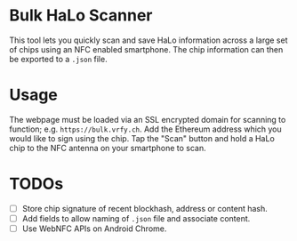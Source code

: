 # Bulk HaLo Scanner

This tool lets you quickly scan and save HaLo information across a large set of chips using an NFC enabled smartphone. The chip information can then be exported to a `.json` file.

# Usage

The webpage must be loaded via an SSL encrypted domain for scanning to function; e.g. `https://bulk.vrfy.ch`. Add the Ethereum address which you would like to sign using the chip. Tap the "Scan" button and hold a HaLo chip to the NFC antenna on your smartphone to scan.

# TODOs

- [ ] Store chip signature of recent blockhash, address or content hash.
- [ ] Add fields to allow naming of `.json` file and associate content.
- [ ] Use WebNFC APIs on Android Chrome.
